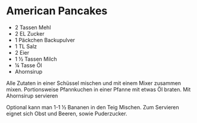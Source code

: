 ﻿# American Pancakes

- 2 Tassen Mehl
- 2 EL Zucker
- 1 Päckchen Backupulver
- 1 TL Salz
- 2 Eier
- 1 ½ Tassen Milch
- ¼ Tasse Öl
- Ahornsirup

Alle Zutaten in einer Schüssel mischen und mit einem Mixer zusammen mixen.
Portionsweise Pfannkuchen in einer Pfanne mit etwas Öl braten.
Mit Ahornsirup servieren

Optional kann man 1-1 ½ Bananen in den Teig Mischen.
Zum Servieren eignet sich Obst und Beeren, sowie Puderzucker.
